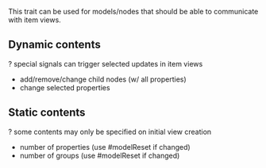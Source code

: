 This trait can be used for models/nodes that should be able to communicate with item views.

Dynamic contents
----------------
? special signals can trigger selected updates in item views
* add/remove/change child nodes (w/ all properties)
* change selected properties

Static contents
---------------
? some contents may only be specified on initial view creation
* number of properties (use #modelReset if changed)
* number of groups (use #modelReset if changed)